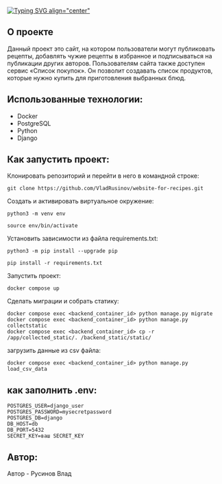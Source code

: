 [![Typing SVG align="center"](https://readme-typing-svg.herokuapp.com?color=%2336BCF7&lines=WEBSITE-FOR-RECIPES)](https://git.io/typing-svg)
## О проекте
Данный проект это сайт, на котором пользователи могут публиковать рецепты, добавлять чужие рецепты в избранное и подписываться на публикации других авторов. Пользователям сайта также доступен сервис «Список покупок». Он позволит создавать список продуктов, которые нужно купить для приготовления выбранных блюд.

## Использованные технологии:
- Docker
- PostgreSQL
- Python
- Django


## Как запустить проект:

Клонировать репозиторий и перейти в него в командной строке:

```
git clone https://github.com/VladRusinov/website-for-recipes.git
```
Cоздать и активировать виртуальное окружение:

```
python3 -m venv env
```

```
source env/bin/activate
```

Установить зависимости из файла requirements.txt:

```
python3 -m pip install --upgrade pip
```

```
pip install -r requirements.txt
```
Запустить проект:

```
docker compose up
```

Сделать миграции и собрать статику:

```
docker compose exec <backend_container_id> python manage.py migrate
docker compose exec <backend_container_id> python manage.py collectstatic
docker compose exec <backend_container_id> cp -r /app/collected_static/. /backend_static/static/ 
```

загрузить данные из csv файла:

```
docker compose exec <backend_container_id> python manage.py load_csv_data
```

## как заполнить .env:
```
POSTGRES_USER=django_user
POSTGRES_PASSWORD=mysecretpassword
POSTGRES_DB=django
DB_HOST=db
DB_PORT=5432
SECRET_KEY=ваш SECRET_KEY
```

## Автор:

Автор - Русинов Влад
